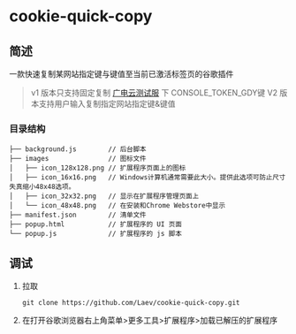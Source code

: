 # cookie-quick-copy

## 简述

一款快速复制某网站指定键与键值至当前已激活标签页的谷歌插件

> v1 版本只支持固定复制 [广电云测试服](http://console.dev.guangdianyun.tv/) 下 CONSOLE_TOKEN_GDY键
> V2 版本支持用户输入复制指定网站指定键&键值

### 目录结构

```
├── background.js        // 后台脚本
├── images               // 图标文件
│   ├── icon_128x128.png // 扩展程序页面上的图标
│   ├── icon_16x16.png   // Windows计算机通常需要此大小。提供此选项可防止尺寸失真缩小48x48选项。
│   ├── icon_32x32.png   // 显示在扩展程序管理页面上
│   └── icon_48x48.png   // 在安装和Chrome Webstore中显示
├── manifest.json        // 清单文件
├── popup.html           // 扩展程序的 UI 页面
└── popup.js             // 扩展程序的 js 脚本
```

## 调试

1. 拉取

   ```shell
   git clone https://github.com/Laev/cookie-quick-copy.git
   ```

2. 在打开谷歌浏览器右上角菜单>更多工具>扩展程序>加载已解压的扩展程序

